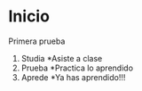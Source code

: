 # Inicio
Primera prueba
1. Studia
 *Asiste a clase
2. Prueba
 *Practica lo aprendido
3. Aprede
 *Ya has aprendido!!!
